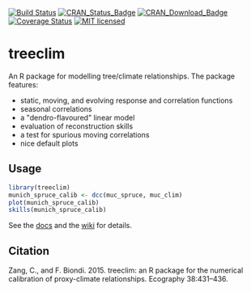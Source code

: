[![Build Status](https://travis-ci.org/cszang/treeclim.svg?branch=master)](https://travis-ci.org/cszang/treeclim)
[![CRAN\_Status\_Badge](https://www.r-pkg.org/badges/version/treeclim)](https://cran.r-project.org/package=treeclim)
[![CRAN\_Download\_Badge](https://cranlogs.r-pkg.org/badges/grand-total/treeclim)](https://www.r-pkg.org/pkg/treeclim/)
[![Coverage Status](https://img.shields.io/codecov/c/github/cszang/treeclim/master.svg)](https://codecov.io/github/cszang/treeclim?branch=master)
[![MIT licensed](https://img.shields.io/badge/license-GPL%20%3E%3D%203-yellowgreen.svg)](https://github.com/cszang/treeclim/blob/master/DESCRIPTION)

# treeclim

An R package for modelling tree/climate relationships. The package
features:

- static, moving, and evolving response and correlation functions
- seasonal correlations
- a "dendro-flavoured" linear model
- evaluation of reconstruction skills
- a test for spurious moving correlations
- nice default plots

## Usage

```R
library(treeclim)
munich_spruce_calib <- dcc(muc_spruce, muc_clim)
plot(munich_spruce_calib)
skills(munich_spruce_calib)
```

See the [docs](https://www.rdocumentation.org/packages/treeclim/) and the
[wiki](https://github.com/cszang/treeclim/wiki) for details.

## Citation

Zang, C., and F. Biondi. 2015. treeclim: an R package for the
numerical calibration of proxy-climate relationships. Ecography
38:431–436.
